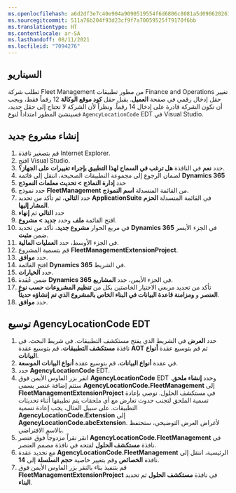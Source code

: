 ```yaml
---
ms.openlocfilehash: a6d2df3e7c40e904a9090519554f6d6806c8081a5d09062026119bb28b948197
ms.sourcegitcommit: 511a76b204f93d23cf9f7a70059525f79170f6bb
ms.translationtype: HT
ms.contentlocale: ar-SA
ms.lasthandoff: 08/11/2021
ms.locfileid: "7094276"
---
```


## <a name="scenario"></a>السيناريو

تطلب شركة Fleet Management من مطور تطبيقات Finance and Operations تغيير حقل إدخال رقمي في صفحة **العميل**. يقبل حقل **كود موقع الوكالة** 12 رقماً فقط، ويجب أن تكون الشركة قادرة على إدخال 14 رقماً. ونظراً لأن الشركة لا تحتاج إلى حقل جديد، فسينشئ المطور امتداداً لنوع `AgencyLocationCode` EDT في Visual Studio.

## <a name="create-a-new-project"></a>إنشاء مشروع جديد
1.  قم بتصغير نافذة Internet Explorer. 
2.  افتح Visual Studio.
3.  حدد **نعم** في النافذة **هل ترغب في السماح لهذا التطبيق بإجراء تغييرات على الجهاز؟**.
4.   لضمان الرجوع إلى مجموعة التطبيقات الصحيحة، انتقل إلى قائمة **Dynamics 365**
5.  حدد **إدارة النماذج > تحديث معلمات النموذج**
6.  حدد نموذج **FleetManagement** من القائمة المنسدلة **اسم النموذج**. 
7.  حدد **التالي**، ثم تأكد من تحديد **ApplicationSuite** في القائمة المنسدلة **الحزم المشار إليها**. 
8.  حدد **التالي** ثم **إنهاء**
9.  افتح القائمة **ملف** وحدد **جديد > مشروع**.
10.  في مربع الحوار **مشروع جديد**، تأكد من تحديد **Dynamics 365** في الجزء الأيسر ضمن **مثبت**.
11.  في الجزء الأوسط، حدد **العمليات المالية**.
12.  قم بتسمية المشروع **FleetManagementExtensionProject**.
13.  حدد **موافق**.
14.  افتح القائمة **Dynamics 365** في الشريط.
15.  حدد **الخيارات**.
16.  ضمن عُقدة **Dynamics 365** في الجزء الأيمن، حدد **المشاريع**.
17.  تأكد من تحديد مربعي الاختيار الخاصتين بكل من **تنظيم المشروعات حسب نوع العنصر** و **ومزامنة قاعدة البيانات في البناء الخاص بالمشروع الذي تم إنشاؤه حديثاً**.
18. حدد **موافق**.
 

## <a name="extend-the-agencylocationcode-edt"></a>توسيع AgencyLocationCode EDT 

1.  حدد **العرض** في الشريط الذي يفتح مستكشف التطبيقات. في شريط البحث، في نافذة **مستكشف التطبيقات**، قم بتوسيع عقدة **AOT** ثم قم بتوسيع عقدة **أنواع البيانات**.
2.  في عقدة **أنواع البيانات**، قم بتوسيع عقدة **أنواع البيانات الموسعة**.
3.  حدد **AgencyLocationCode** EDT.
4.  انقر بزر الماوس الأيمن فوق **AgencyLocationCode** EDT وحدد **إنشاء ملحق**. ستتم إضافة عنصر يسمى **AgencyLocationCode.FleetManagement** إلى **FleetManagementExtensionProject** في مستكشف الحلول. نوصي بإعادة تسمية الملحق لتجنب حدوث تعارض مع أي ملحقات يتم تطبيقها أثناء تحديثات التطبيقات. على سبيل المثال، يجب إعادة تسمية **AgencyLocationCode.Extension** إلى **AgencyLocationCode.abcExtension**. لأغراض العرض التوضيحي، ستحتفظ بالاسم الافتراضي.
5.  انقر نقراً مزدوجاً فوق عنصر **AgencyLocationCode.FleetManagement** في نافذة **مستكشف الحلول** لفتحه في نافذة مصمم العنصر.
6.  مع تحديد عقدة **AgencyLocationCode.FleetManagement** الرئيسية، انتقل إلى نافذة **الخصائص** وقم بتغيير خاصية **حجم السلسلة** إلى **14**.
7.  قم بتنفيذ بناء بالنقر بزر الماوس الأيمن فوق **FleetManagementExtensionProject** في نافذة **مستكشف الحلول** ثم تحديد **البناء**.
 

